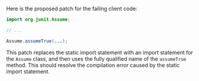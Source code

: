 Here is the proposed patch for the failing client code:

```java
import org.junit.Assume;

// ...

Assume.assumeTrue(...);
```

This patch replaces the static import statement with an import statement for the `Assume` class, and then uses the fully qualified name of the `assumeTrue` method. This should resolve the compilation error caused by the static import statement.